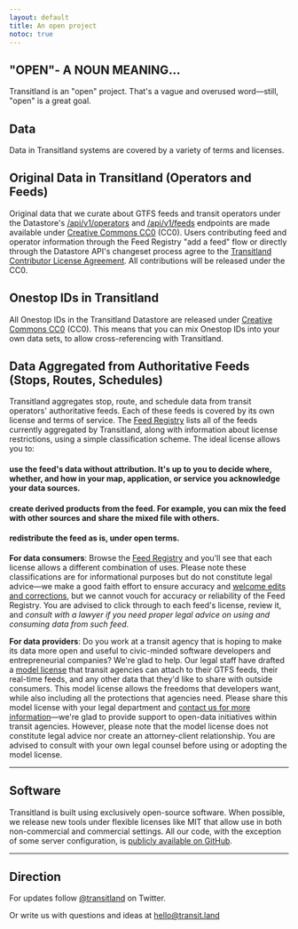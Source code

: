 ```yaml
---
layout: default
title: An open project
notoc: true
---
```


## "OPEN"- A NOUN MEANING...

Transitland is an "open" project. That's a vague and overused word&mdash;still, "open" is a great goal.

## Data 

Data in Transitland systems are covered by a variety of terms and licenses.

## Original Data in Transitland (Operators and Feeds)

Original data that we curate about GTFS feeds and transit operators under the Datastore's <a href="https://transit.land/api/v1/operators">/api/v1/operators</a> and <a href="https://transit.land/api/v1/feeds">/api/v1/feeds</a> endpoints are made available under <a href="https://creativecommons.org/publicdomain/zero/1.0/legalcode">Creative Commons CC0</a> (CC0). Users contributing feed and operator information through the Feed Registry "add a feed" flow or directly through the Datastore API's changeset process agree to the <a href="/an-open-project/contributor-agreement.html">Transitland Contributor License Agreement</a>. All contributions will be released under the CC0.

## Onestop IDs in Transitland

All Onestop IDs in the Transitland Datastore are released under <a href="https://creativecommons.org/publicdomain/zero/1.0/legalcode">Creative Commons CC0</a> (CC0). This means that you can mix Onestop IDs into your own data sets, to allow cross-referencing with Transitland.

## Data Aggregated from Authoritative Feeds (Stops, Routes, Schedules)

Transitland aggregates stop, route, and schedule data from transit operators' authoritative feeds. Each of these feeds is covered by its own license and terms of service. The <a href="/feed-registry">Feed Registry</a> lists all of the feeds currently aggregated by Transitland, along with information about license restrictions, using a simple classification scheme. The ideal license allows you to:

<div class="license-attr">
<h4 style="clear: both;"><div class="not-requires-attr"></div> use the feed's data without attribution. It's up to you to decide where, whether, and how in your map, application, or service you acknowledge your data sources.</h4>
<h4 style="clear: both;"><div class="allow-derivation"></div> create derived products from the feed. For example, you can mix the feed with other sources and share the mixed file with others.</h4>
<h4 style="clear: both;"><div class="allow-redistribution"></div> redistribute the feed as is, under open terms.</h4>
</div>

<strong>For data consumers</strong>: Browse the <a href="/feed-registry">Feed Registry</a> and you'll see that each license allows a different combination of uses. Please note these classifications are for informational purposes but do not constitute legal advice&mdash;we make a good faith effort to ensure accuracy and <a href="mailto:hello@transit.land">welcome edits and corrections</a>, but we cannot vouch for accuracy or reliability of the Feed Registry. You are advised to click through to each feed's license, review it, and <em>consult with a lawyer if you need proper legal advice on using and consuming data from such feed</em>.

<strong>For data providers</strong>: Do you work at a transit agency that is hoping to make its data more open and useful to civic-minded software developers and entrepreneurial companies? We're glad to help. Our legal staff have drafted a <a href="transitland-model-license.docx">model license</a> that transit agencies can attach to their GTFS feeds, their real-time feeds, and any other data that they'd like to share with outside consumers. This model license allows the freedoms that developers want, while also including all the protections that agencies need. Please share this model license with your legal department and <a href="mailto:hello@transit.land">contact us for more information</a>&mdash;we're glad to provide support to open-data initiatives within transit agencies. However, please note that the model license does not constitute legal advice nor create an attorney-client relationship. You are advised to consult with your own legal counsel before using or adopting the model license.

---

## Software

Transitland is built using exclusively open-source software. When possible, we release new tools under flexible licenses like MIT that allow use in both non-commercial and commercial settings. All our code, with the exception of some server configuration, is <a href="https://github.com/transitland">publicly available on GitHub</a>.

---

## Direction

For updates follow <a href="https://twitter.com/transitland">@transitland</a> on Twitter.

Or write us with questions and ideas at <a href="mailto:hello@transit.land">hello@transit.land</a>

